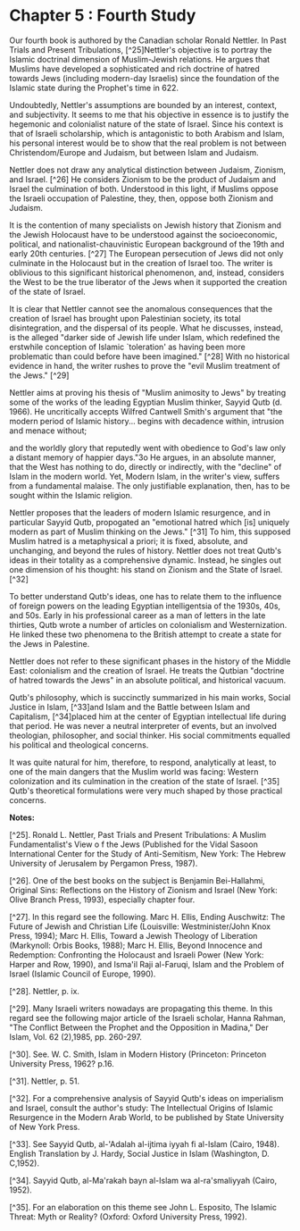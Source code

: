 Chapter 5 : Fourth Study
========================

Our fourth book is authored by the Canadian scholar Ronald Nettler. In
Past Trials and Present Tribulations, [^25]Nettler's objective is to
portray the Islamic doctrinal dimension of Muslim-Jewish relations. He
argues that Muslims have developed a sophisticated and rich doctrine of
hatred towards Jews (including modern-day Israelis) since the foundation
of the Islamic state during the Prophet's time in 622.

Undoubtedly, Nettler's assumptions are bounded by an interest, context,
and subjectivity. It seems to me that his objective in essence is to
justify the hegemonic and colonialist nature of the state of Israel.
Since his context is that of Israeli scholarship, which is antagonistic
to both Arabism and Islam, his personal interest would be to show that
the real problem is not between Christendom/Europe and Judaism, but
between Islam and Judaism.


Nettler does not draw any analytical distinction between Judaism,
Zionism, and Israel. [^26] He considers Zionism to be the product of
Judaism and Israel the culmination of both. Understood in this light, if
Muslims oppose the Israeli occupation of Palestine, they, then, oppose
both Zionism and Judaism.

It is the contention of many specialists on Jewish history that Zionism
and the Jewish Holocaust have to be understood against the
socio­economic, political, and nationalist-chauvinistic European
background of the 19th and early 20th centuries. [^27] The European
persecution of Jews did not only culminate in the Holocaust but in the
creation of Israel too. The writer is oblivious to this significant
historical phenomenon, and, instead, considers the West to be the true
liberator of the Jews when it supported the creation of the state of
Israel.

It is clear that Nettler cannot see the anomalous consequences that the
creation of Israel has brought upon Palestinian society, its total
disintegration, and the dispersal of its people. What he discusses,
instead, is the alleged "darker side of Jewish life under Islam, which
redefined the erstwhile conception of Islamic \`toleration' as having
been more problematic than could before have been imagined." [^28] With
no historical evidence in hand, the writer rushes to prove the "evil
Muslim treatment of the Jews." [^29]

Nettler aims at proving his thesis of "Muslim animosity to Jews" by
treating some of the works of the leading Egyptian Muslim thinker,
Sayyid Qutb (d. 1966). He uncritically accepts Wilfred Cantwell Smith's
argument that "the modern period of Islamic history... begins with
decadence within, intrusion and menace without;

and the worldly glory that reputedly went with obedience to God's law
only a distant memory of happier days."3o He argues, in an absolute
manner, that the West has nothing to do, directly or indirectly, with
the "decline" of Islam in the modern world. Yet, Modern Islam, in the
writer's view, suffers from a fundamental malaise. The only justifiable
explanation, then, has to be sought within the Islamic religion.

Nettler proposes that the leaders of modern Islamic resurgence, and in
particular Sayyid Qutb, propogated an "emotional hatred which [is]
uniquely modern as part of Muslim thinking on the Jews." [^31] To him,
this supposed Muslim hatred is a metaphysical a priori; it is fixed,
absolute, and unchanging, and beyond the rules of history. Nettler does
not treat Qutb's ideas in their totality as a comprehensive dynamic.
Instead, he singles out one dimension of his thought: his stand on
Zionism and the State of Israel. [^32]

To better understand Qutb's ideas, one has to relate them to the
influence of foreign powers on the leading Egyptian intelligentsia of
the 1930s, 40s, and 50s. Early in his professional career as a man of
letters in the late thirties, Qutb wrote a number of articles on
colonialism and Westernization. He linked these two phenomena to the
British attempt to create a state for the Jews in Palestine.

Nettler does not refer to these significant phases in the history of
the Middle East: colonialism and the creation of Israel. He treats the
Qutbian "doctrine of hatred towards the Jews" in an absolute political,
and historical vacuum.

Qutb's philosophy, which is succinctly summarized in his main works,
Social Justice in Islam, [^33]and Islam and the Battle between Islam and
Capitalism, [^34]placed him at the center of Egyptian intellectual life
during that period. He was never a neutral interpreter of events, but an
involved theologian, philosopher, and social thinker. His social
commitments equalled his political and theological concerns.

It was quite natural for him, therefore, to respond, analytically at
least, to one of the main dangers that the Muslim world was facing:
Western colonization and its culmination in the creation of the state of
Israel. [^35] Qutb's theoretical formulations were very much shaped by
those practical concerns.

**Notes:**

[^25]. Ronald L. Nettler, Past Trials and Present Tribulations: A Muslim
Fundamentalist's View o f the Jews (Published for the Vidal Sasoon
International Center for the Study of Anti-Semitism, New York: The
Hebrew University of Jerusalem by Pergamon Press, 1987).

[^26]. One of the best books on the subject is Benjamin Bei-Hallahmi,
Original Sins: Reflections on the History of Zionism and Israel (New
York: Olive Branch Press, 1993), especially chapter four.

[^27]. In this regard see the following. Marc H. Ellis, Ending
Auschwitz: The Future of Jewish and Christian Life (Louisville:
Westminister/John Knox Press, 1994); Marc H. Ellis, Toward a Jewish
Theology of Liberation (Markynoll: Orbis Books, 1988); Marc H. Ellis,
Beyond Innocence and Redemption: Confronting the Holocaust and Israeli
Power (New York: Harper and Row, 1990), and Isma'il Raji al-Faruqi,
Islam and the Problem of Israel (Islamic Council of Europe, 1990).

[^28]. Nettler, p. ix.

[^29]. Many Israeli writers nowadays are propagating this theme. In this
regard see the following major article of the Israeli scholar, Hanna
Rahman, "The Conflict Between the Prophet and the Opposition in Madina,"
Der Islam, Vol. 62 (2),1985, pp. 260-297.

[^30]. See. W. C. Smith, Islam in Modern History (Princeton: Princeton
University Press, 1962? p.16.

[^31]. Nettler, p. 51.

[^32]. For a comprehensive analysis of Sayyid Qutb's ideas on
imperialism and Israel, consult the author's study: The Intellectual
Origins of Islamic Resurgence in the Modern Arab World, to be published
by State University of New York Press.

[^33]. See Sayyid Qutb, al-'Adalah al-ijtima iyyah fi al-Islam (Cairo,
1948). English Translation by J. Hardy, Social Justice in Islam
(Washington, D. C,1952).

[^34]. Sayyid Qutb, al-Ma'rakah bayn al-Islam wa al-ra'smaliyyah (Cairo,
1952).

[^35]. For an elaboration on this theme see John L. Esposito, The
Islamic Threat: Myth or Reality? (Oxford: Oxford University Press,
1992).


